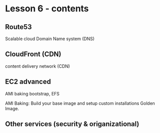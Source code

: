 # Lesson 6 - contents

## Route53

Scalable cloud Domain Name system (DNS)

## CloudFront (CDN)

content delivery network (CDN)

## EC2 advanced

AMI baking bootstrap, EFS

AMI Baking: Build your base image and setup custom installations Golden Image.

## Other services (security & origanizational)



